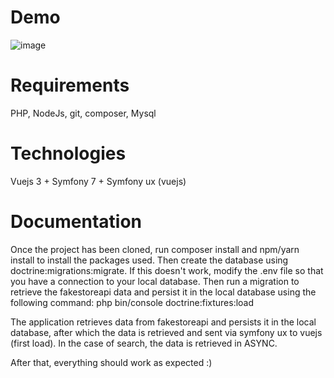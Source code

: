 # Demo
![image](https://github.com/user-attachments/assets/538aef38-315f-4643-b302-0e2334d2234e)
# Requirements
PHP, NodeJs, git, composer, Mysql
# Technologies
Vuejs 3 + Symfony 7 + Symfony ux (vuejs)
# Documentation
Once the project has been cloned, run composer install and npm/yarn install to install the packages used.
Then create the database using doctrine:migrations:migrate. If this doesn't work, modify the .env file so that you have a connection to your local database.
Then run a migration to retrieve the fakestoreapi data and persist it in the local database using the following command: php bin/console doctrine:fixtures:load

The application retrieves data from fakestoreapi and persists it in the local database, after which the data is retrieved and sent via symfony ux to vuejs (first load).
In the case of search, the data is retrieved in ASYNC.

After that, everything should work as expected :) 
